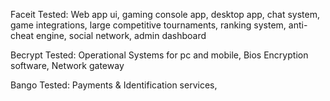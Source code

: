 Faceit
Tested: Web app ui, gaming console app, desktop app, chat system, game integrations, large competitive tournaments, ranking system, anti-cheat engine, social network, admin dashboard 


Becrypt
Tested: Operational Systems for pc and mobile, Bios Encryption software, Network gateway


Bango 
Tested: Payments & Identification services, 

